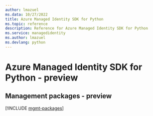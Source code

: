 ```yaml
---
author: lmazuel
ms.data: 10/27/2022
title: Azure Managed Identity SDK for Python
ms.topic: reference
description: Reference for Azure Managed Identity SDK for Python
ms.service: managedidentity
ms.author: lmazuel
ms.devlang: python
---
```

# Azure Managed Identity SDK for Python - preview

## Management packages - preview
[!INCLUDE [mgmt-packages](managed-identity-mgmt-index.md)]